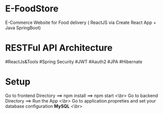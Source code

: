 # E-FoodStore
E-Commerce Website for Food delivery ( ReactJS via Create React App + Java SpringBoot) 

# RESTFul API Architecture

#ReactJs&Tools 
#Spring Security #JWT #Aauth2 
#JPA #Hibernate 

# Setup
Go to frontend Directory ==> npm install ==> npm start <\br> 
Go to backend Directory ==> Run the App <\br>
Go to application.propreties and set your database configuration **MySQL** <\br> 
